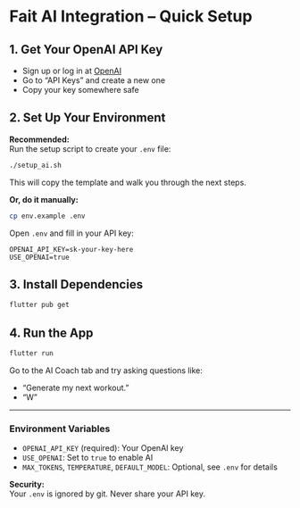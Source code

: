 # Fait AI Integration – Quick Setup

## 1. Get Your OpenAI API Key

- Sign up or log in at [OpenAI](https://platform.openai.com/)
- Go to “API Keys” and create a new one
- Copy your key somewhere safe

## 2. Set Up Your Environment

**Recommended:**  
Run the setup script to create your `.env` file:
```bash
./setup_ai.sh
```
This will copy the template and walk you through the next steps.

**Or, do it manually:**  
```bash
cp env.example .env
```

Open `.env` and fill in your API key:
```
OPENAI_API_KEY=sk-your-key-here
USE_OPENAI=true
```

## 3. Install Dependencies

```bash
flutter pub get
```

## 4. Run the App

```bash
flutter run
```
Go to the AI Coach tab and try asking questions like:
- “Generate my next workout.”
- “W”

---

### Environment Variables

- `OPENAI_API_KEY` (required): Your OpenAI key
- `USE_OPENAI`: Set to `true` to enable AI
- `MAX_TOKENS`, `TEMPERATURE`, `DEFAULT_MODEL`: Optional, see `.env` for details

**Security:**  
Your `.env` is ignored by git. Never share your API key.